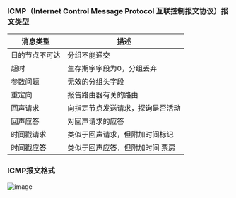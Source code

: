 ### ICMP（Internet Control Message Protocol 互联控制报文协议）报文类型
|消息类型|描述|
|-|-|
|目的节点不可达|分组不能递交|
|超时|生存期字字段为0，分组丢弃|
|参数问题|无效的分组头字段|
|重定向|报告路由器有关的路由|
|回声请求|向指定节点发送请求，探询是否活动|
|回声应答|对回声请求的应答|
|时间戳请求|类似于回声请求，但附加时间标记|
|时间戳应答|类似于回声应答，但附加时间 票房|

### ICMP报文格式
![image](https://upload-images.jianshu.io/upload_images/5177180-bf01a2a6e8c26ad3?imageMogr2/auto-orient/strip%7CimageView2/2/w/1240)
